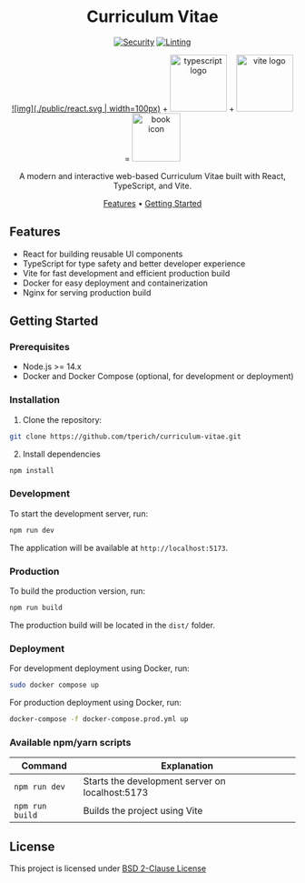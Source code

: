 <div align="center">

# Curriculum Vitae

[![Security](https://github.com/tperich/curriculum-vitae/actions/workflows/security.yml/badge.svg)](https://github.com/yourusername/curriculum-vitae/actions/workflows/security.yml)
[![Linting](https://github.com/tperich/curriculum-vitae/actions/workflows/linting.yml/badge.svg)](https://github.com/yourusername/curriculum-vitae/actions/workflows/linting.yml)

[![img](./public/react.svg | width=100px)](https://react.dev/) +
<image width="100px" src="public/typescript.svg" alt="typescript logo" /> +
<image width="100px" src="public/vite.svg" alt="vite logo" /> =
<image width="85px" src="public/book.svg" alt="book icon" />

A modern and interactive web-based Curriculum Vitae built with React, TypeScript, and Vite.

[Features](#features) •
[Getting Started](#getting-started)

</div>

## Features

- React for building reusable UI components
- TypeScript for type safety and better developer experience
- Vite for fast development and efficient production build
- Docker for easy deployment and containerization
- Nginx for serving production build

## Getting Started

### Prerequisites

- Node.js >= 14.x
- Docker and Docker Compose (optional, for development or deployment)

### Installation

1. Clone the repository:

```bash
git clone https://github.com/tperich/curriculum-vitae.git
```

2. Install dependencies

```bash
npm install
```

### Development

To start the development server, run:

```bash
npm run dev
```

The application will be available at `http://localhost:5173`.

### Production

To build the production version, run:

```bash
npm run build
```

The production build will be located in the `dist/` folder.

### Deployment

For development deployment using Docker, run:

```bash
sudo docker compose up
```

For production deployment using Docker, run:

```bash
docker-compose -f docker-compose.prod.yml up
```

### Available npm/yarn scripts

| Command         | Explanation                                                                                                  |
| --------------- | ------------------------------------------------------------------------------------------------------------ |
| `npm run dev`  | Starts the development server on localhost:5173                                                              |
| `npm run build`| Builds the project using Vite                                                                                |

## License

This project is licensed under [BSD 2-Clause License](./LICENSE)
